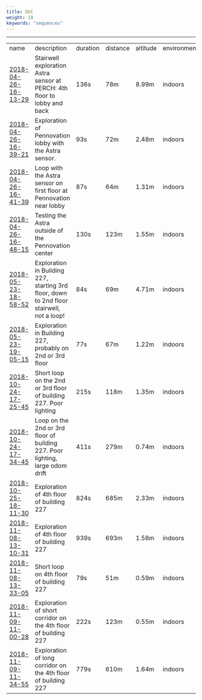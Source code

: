 ```yaml
---
title: OVC
weight: 10
keywords: "sequences"
---
```

---

<table>
<tr>
<td>name</td><td>description</td><td>duration</td><td>distance</td><td>altitude</td><td>environment</td><td>tags</td>
</tr>
<tr>
<td><a href="/grasp_multicam/sequences/ovc/2018-04-26/2018-04-26#2018-04-26-16-13-29">2018-04-26-16-13-29</a></td>
<td>Stairwell exploration Astra sensor at PERCH: 4th floor to lobby and back</td><td> 136s</td><td> 78m</td><td> 8.99m</td><td>indoors</td><td>no</td>
</tr>
<tr>
<td><a href="/grasp_multicam/sequences/ovc/2018-04-26/2018-04-26#2018-04-26-16-39-21">2018-04-26-16-39-21</a></td>
<td>Exploration of Pennovation lobby with the Astra sensor.</td><td>93s</td><td>72m</td><td>2.48m</td><td>indoors</td><td>no</td>
</tr>
<tr>
<td><a href="/grasp_multicam/sequences/ovc/2018-04-26/2018-04-26#2018-04-26-16-41-39">2018-04-26-16-41-39</a></td>
<td>Loop with the Astra sensor on first floor at Pennovation near lobby</td>
<td> 87s</td><td> 64m</td><td> 1.31m</td><td>indoors</td><td>no</td>
</tr>
<tr>
<td><a href="/grasp_multicam/sequences/ovc/2018-04-26/2018-04-26#2018-04-26-16-48-15">2018-04-26-16-48-15</a></td>
<td>Testing the Astra outside of the Pennovation center</td>
<td> 130s</td><td> 123m</td><td> 1.55m</td><td>indoors</td><td>no</td>
</tr>
<tr>
<td><a href="/grasp_multicam/sequences/ovc/2018-05-23/2018-05-23#2018-05-23-18-58-52">2018-05-23-18-58-52</a></td>
<td>Exploration in Building 227, starting 3rd floor, down to 2nd floor stairwell, not a loop!</td>
<td> 84s</td><td> 69m</td><td> 4.71m</td><td>indoors</td><td>no</td>
</tr>
<tr>
<td><a href="/grasp_multicam/sequences/ovc/2018-05-23/2018-05-23#2018-05-23-19-05-15">2018-05-23-19-05-15</a></td>
<td>Exploration in Building 227, probably on 2nd or 3rd floor</td>
<td> 77s</td><td> 67m</td><td> 1.22m</td><td>indoors</td><td>no</td>
</tr>
<tr>
<td><a href="/grasp_multicam/sequences/ovc/2018-10-24/2018-10-24#2018-10-24-17-25-45">2018-10-24-17-25-45</a></td>
<td>Short loop on the 2nd or 3rd floor of building 227. Poor lighting</td>
<td> 215s</td><td> 118m</td><td> 1.35m</td><td>indoors</td><td>no</td>
</tr>
<tr>
<td><a href="/grasp_multicam/sequences/ovc/2018-10-24/2018-10-24#2018-10-24-17-34-45">2018-10-24-17-34-45</a></td>
<td>Loop on the 2nd or 3rd floor of building 227. Poor lighting, large odom drift</td>
<td> 411s</td><td> 279m</td><td> 0.74m</td><td>indoors</td><td>no</td>
</tr>
<tr>
<td><a href="/grasp_multicam/sequences/ovc/2018-10-25/2018-10-25#2018-10-25-18-11-30">2018-10-25-18-11-30</a></td>
<td>Exploration of 4th floor of building 227</td>
<td> 824s</td><td> 685m</td><td> 2.33m</td><td>indoors</td><td>yes</td>
</tr>
<tr>
<td><a href="/grasp_multicam/sequences/ovc/2018-11-08/2018-11-08#2018-11-08-13-10-31">2018-11-08-13-10-31</a></td>
<td>Exploration of 4th floor of building 227</td>
<td> 939s</td><td> 693m</td><td> 1.58m</td><td>indoors</td><td>yes</td>
</tr>
<tr>
<td><a href="/grasp_multicam/sequences/ovc/2018-11-08/2018-11-08#2018-11-08-13-33-05">2018-11-08-13-33-05</a></td>
<td>Short loop on 4th floor of building 227</td>
<td> 79s</td><td> 51m</td><td> 0.59m</td><td>indoors</td><td>yes</td>
</tr>
<tr>
<td><a href="/grasp_multicam/sequences/ovc/2018-11-09/2018-11-09#2018-11-09-11-00-28">2018-11-09-11-00-28</a></td>
<td>Exploration of short corridor on the 4th floor of building 227</td>
<td> 222s</td><td> 123m</td><td> 0.55m</td><td>indoors</td><td>yes</td>
</tr>
<tr>
<td><a href="/grasp_multicam/sequences/ovc/2018-11-09/2018-11-09#2018-11-09-11-34-55">2018-11-09-11-34-55</a></td>
<td>Exploration of long corridor on the 4th floor of building 227</td>
<td> 779s</td><td> 610m</td><td> 1.64m</td><td>indoors</td><td>yes</td>
</tr>
</table>
